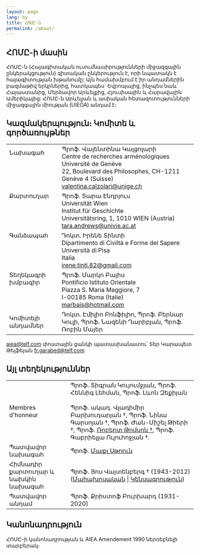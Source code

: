 ```yaml
---
layout: page
lang: hy
title: ՀՈՄԸ-ն
permalink: /about/
---
```


## ՀՈՄԸ-ի մասին

ՀՈՄԸ-ն (Հայագիտական ուսումնասիրությունների միջազգային ընկերակցություն) գիտական ընկերություն է, որի նպատակն է հայագիտության խթանումը: Այն համախմբում է իր անդամներին բազմաթիվ երկրներից, հատկապես` Եվրոպայից,  ինչպես նաև՝ Հայաստանից, Մերձավոր Արևելքից, Հյուսիսային և Հարավային Ամերիկայից: ՀՈՄԸ-ն Արևելյան և ասիական հետազոտությունների միջազգային միության (UIEOA) անդամ է։

## Կազմակերպություն։ Կոմիտե և գործառույթներ

|        |        | 
|--------|--------|
| Նախագահ<br><br><br><br><br>   |  Պրոֆ. Վալենտինա Կալցոլարի<br>Centre de recherches arménologiques<br>Université de Genève<br>22, Boulevard des Philosophes, CH-1211 Genève 4 (Suisse)<br>valentina.calzolari@unige.ch  |
| Քարտուղար<br><br><br><br><br>   |  Պրոֆ. Տարա Էնդրյուս <br>Universität Wien<br>Institut für Geschichte<br>Universitätsring, 1, 1010 WIEN (Austria)<br>tara.andrews@univie.ac.at  |
| Գանձապահ<br><br><br><br><br>   |  Դոկտ. Իրենե Տինտի<br>Dipartimento di Civiltà e Forme del Sapere<br>Università di Pisa<br>Italia<br>irene.tinti.82@gmail.com |
| Տեղեկագրի խմբագիր<br><br><br><br>     |  Պրոֆ. Մարկո Բայիս<br>Pontificio Istituto Orientale<br>Piazza S. Maria Maggiore, 7<br>I-00185 Roma (Italie)<br>marbais@hotmail.com |
| Կոմիտեյի անդամներ     |  Դոկտ. Էմիլիո Բոնֆիլիո, Պրոֆ. Բերնար Կուլի, Պրոֆ. Նազենի Ղարիբյան, Պրոֆ. Ռոբին Մայեր |

aiea@telf.com փոստային ցանկի պատասխանատու՝ Տեր Կարապետ Թելֆեյան fr.garabed@telf.com

## Այլ տեղեկություններ

| | |
|-|-|
| Membres d'honneur        |  Պրոֆ. Տիգրան Կույումջյան, Պրոֆ. Հեննիգ Լեհման, Պրոֆ. Լևոն Զեքիյան<br> <br>Պրոֆ. ակադ. Վլադիմիր Բարխուդարյան †, Պրոֆ. Նինա Գարսոյան †, Պրոֆ. Ժան-Միշել Թիերի †, Պրոֆ. [Ռոբերտ Թոմսոն †](/public/Thomson-Obituary.pdf), Պրոֆ. Գաբրիելլա Ուլուհոջյան †.  |
| Պատվավոր նախագահ      |  Պրոֆ. [Մայքլ Սթոուն](http://apocryphalstone.com/) |
| Հիմնադիր քարտուղար և նախկին նախագահ  |  Պրոֆ. Յոս Վայտենբերգ † (1943-2012) ([Մահախոսական](/public/WeitenbergObituary2.pdf) \| [Կենսագրություն](/public/WeitenbergBibliography2.pdf)) |
| Պատվավոր անդամ         |  Պրոֆ. Քրիստոֆ Բուրխարդ (1931-2020) |

## Կանոնադրություն

ՀՈՄԸ-ի կանոնադրության և AIEA Amendement 1990 ներռեբնելի տարբերակ։
